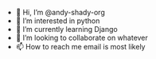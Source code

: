- 👋 Hi, I’m @andy-shady-org
- 👀 I’m interested in python
- 🌱 I’m currently learning Django
- 💞️ I’m looking to collaborate on whatever
- 📫 How to reach me email is most likely

<!---
andy-shady-org/andy-shady-org is a ✨ special ✨ repository because its `README.md` (this file) appears on your GitHub profile.
You can click the Preview link to take a look at your changes.
--->
